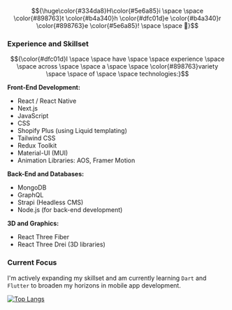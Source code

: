 
$${\huge\color{#334da8}H\color{#5e6a85}i \space \space \color{#898763}t \color{#b4a340}h \color{#dfc01d}e \color{#b4a340}r \color{#898763}e \color{#5e6a85}! \space \space  👋}$$


### Experience and Skillset


$${\color{#dfc01d}I \space \space have \space \space experience \space \space across \space \space a \space \space \color{#898763}variety \space \space of \space \space technologies:}$$

**Front-End Development:**

- React / React Native
- Next.js
- JavaScript
- CSS
- Shopify Plus (using Liquid templating)
- Tailwind CSS
- Redux Toolkit
- Material-UI (MUI)
- Animation Libraries: AOS, Framer Motion

**Back-End and Databases:**

- MongoDB
- GraphQL
- Strapi (Headless CMS)
- Node.js (for back-end development)

**3D and Graphics:**

- React Three Fiber
- React Three Drei (3D libraries)

### Current Focus

I'm actively expanding my skillset and am currently learning <code>Dart</code> and <code>Flutter</code> to broaden my horizons in mobile app development.



<!--[![GitHub Streak](http://github-readme-streak-stats.herokuapp.com?user=jabaere&theme=gruvbox)](https://git.io/streak-stats)-->

[![Top Langs](https://github-readme-stats.vercel.app/api/top-langs/?username=jabaere&theme=gruvbox)](https://github.com/jabaere/github-readme-stats)
